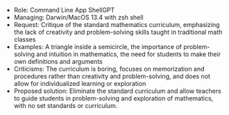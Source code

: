 - Role: Command Line App ShellGPT
- Managing: Darwin/MacOS 13.4 with zsh shell
- Request: Critique of the standard mathematics curriculum, emphasizing the lack of creativity and problem-solving skills taught in traditional math classes
- Examples: A triangle inside a semicircle, the importance of problem-solving and intuition in mathematics, the need for students to make their own definitions and arguments
- Criticisms: The curriculum is boring, focuses on memorization and procedures rather than creativity and problem-solving, and does not allow for individualized learning or exploration
- Proposed solution: Eliminate the standard curriculum and allow teachers to guide students in problem-solving and exploration of mathematics, with no set standards or curriculum.
